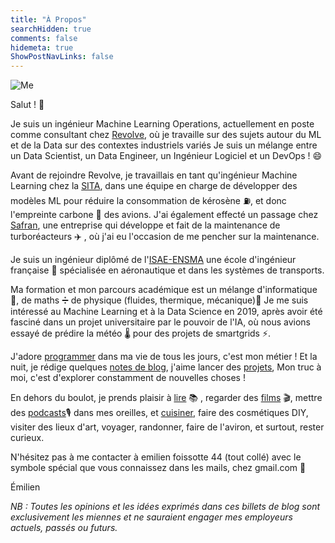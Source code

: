 ```yaml
---
title: "À Propos"
searchHidden: true
comments: false
hidemeta: true
ShowPostNavLinks: false
---
```


![Me](/img/me/me.png#center)

Salut ! 👋

Je suis un ingénieur Machine Learning Operations, actuellement en poste 
comme consultant chez [Revolve](https://revolve.team/), où je travaille sur des 
sujets autour du ML et de la Data sur des contextes industriels variés
Je suis un mélange entre un Data Scientist, un Data Engineer, un Ingénieur Logiciel 
et un DevOps ! 😄 


Avant de rejoindre Revolve, je travaillais en tant qu'ingénieur Machine Learning chez la
[SITA](https://www.sita.aero/), dans une équipe en charge de développer des modèles ML 
 pour réduire la consommation de kérosène ⛽, et donc l'empreinte carbone 🍃 des avions.
J'ai également effecté un passage chez [Safran](https://www.safran-group.com/), une entreprise
qui développe et fait de la maintenance de turboréacteurs ✈️ , où j'ai eu l'occasion de me 
pencher sur la maintenance.

Je suis un ingénieur diplômé de l'[ISAE-ENSMA](https://www.ensma.fr/)
une école d'ingénieur française 🏫 spécialisée en aéronautique et dans les systèmes 
de transports.


Ma formation et mon parcours académique est un mélange d'informatique 🤖, de maths ➗ de physique
(fluides, thermique, mécanique)🔬
Je me suis intéressé au Machine Learning et à la Data Science en 2019, après avoir été fasciné 
dans un projet universitaire par le pouvoir de l'IA, où nous avions essayé de prédire la météo
🌡️ pour des projets de smartgrids ⚡.

J'adore [programmer](https://github.com/Emilien-Foissotte/) dans ma vie de tous les jours, c'est
mon métier !
Et la nuit, je rédige quelques [notes de blog](/archives/), j'aime lancer
des [projets](https://www.datascienceportfol.io/EmilienFoissotte),
Mon truc à moi, c'est d'explorer constamment de nouvelles choses !

En dehors du boulot, je prends plaisir à [lire](https://en.wikipedia.org/wiki/Animal_Farm) 📚
, regarder des [films](https://en.wikipedia.org/wiki/The_Night_of_the_12th)  🎬,
mettre des [podcasts](https://www.binge.audio/podcast/programme-b)🎙️ dans mes oreilles,
et [cuisiner](https://www.undejeunerdesoleil.com), faire des cosmétiques DIY,
visiter des lieux d'art, voyager, randonner, faire de l'aviron, et surtout, rester
curieux.

N'hésitez pas à me contacter à emilien foissotte 44 (tout collé) avec le symbole
spécial que vous connaissez dans les mails, chez gmail.com 📨

Émilien

*NB : Toutes les opinions et les idées exprimés dans ces billets de blog
sont exclusivement les miennes et ne sauraient engager mes
employeurs actuels, passés ou futurs.*
